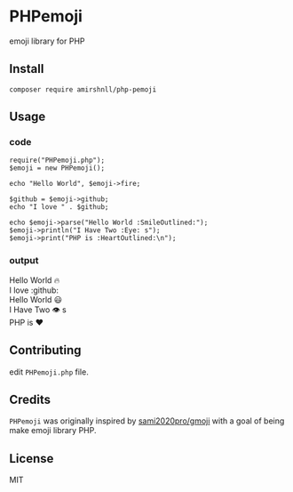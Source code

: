 # PHPemoji
emoji library for PHP


## Install
```composer require amirshnll/php-pemoji```

## Usage
### code
```
require("PHPemoji.php");
$emoji = new PHPemoji();

echo "Hello World", $emoji->fire;

$github = $emoji->github;
echo "I love " . $github;

echo $emoji->parse("Hello World :SmileOutlined:");
$emoji->println("I Have Two :Eye: s");
$emoji->print("PHP is :HeartOutlined:\n");
```
### output
Hello World :fire: <br />
I love :github: <br />
Hello World :smiley: <br />
I Have Two :eye: s <br />
PHP is :hearts:

## Contributing
edit `PHPemoji.php` file.

## Credits
`PHPemoji` was originally inspired by [sami2020pro/gmoji](https://github.com/sami2020pro/gmoji) with a goal of being make emoji library PHP.

## License
MIT
